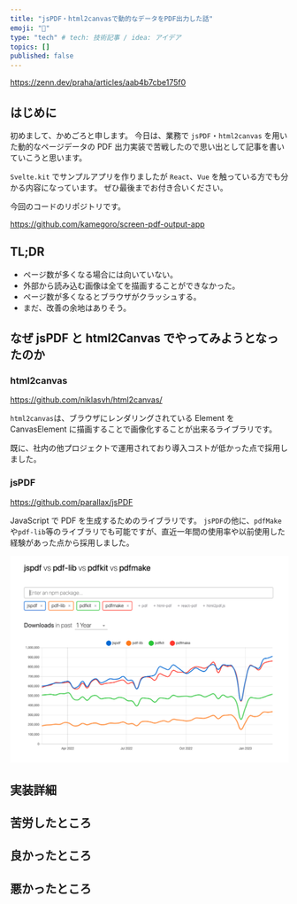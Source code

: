 ```yaml
---
title: "jsPDF・html2canvasで動的なデータをPDF出力した話"
emoji: "🙆"
type: "tech" # tech: 技術記事 / idea: アイデア
topics: []
published: false
---
```


https://zenn.dev/praha/articles/aab4b7cbe175f0

## はじめに

初めまして、かめごろと申します。
今日は、業務で `jsPDF`・`html2canvas` を用いた動的なページデータの PDF 出力実装で苦戦したので思い出として記事を書いていこうと思います。

`Svelte.kit` でサンプルアプリを作りましたが `React`、`Vue` を触っている方でも分かる内容になっています。
ぜひ最後までお付き合いください。

今回のコードのリポジトリです。

https://github.com/kamegoro/screen-pdf-output-app

## TL;DR

- ページ数が多くなる場合には向いていない。
- 外部から読み込む画像は全てを描画することができなかった。
- ページ数が多くなるとブラウザがクラッシュする。
- まだ、改善の余地はありそう。

## なぜ jsPDF と html2Canvas でやってみようとなったのか

### html2canvas

https://github.com/niklasvh/html2canvas/

`html2canvas`は、ブラウザにレンダリングされている Element を CanvasElement に描画することで画像化することが出来るライブラリです。

既に、社内の他プロジェクトで運用されており導入コストが低かった点で採用しました。

### jsPDF

https://github.com/parallax/jsPDF

JavaScript で PDF を生成するためのライブラリです。
`jsPDF`の他に、`pdfMake`や`pdf-lib`等のライブラリでも可能ですが、直近一年間の使用率や以前使用した経験があった点から採用しました。

![pdf-npm-trend](/Images/pdflibary.png)

## 実装詳細

<!-- 参考リポジトリを載せる -->

## 苦労したところ

## 良かったところ

## 悪かったところ
